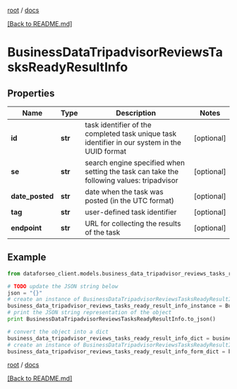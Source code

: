 [root](./../ "root") / [docs](./ "docs")

[[Back to README.md]](./../README.md "[Back to README.md]")

# BusinessDataTripadvisorReviewsTasksReadyResultInfo

## Properties

Name | Type | Description | Notes
------------ | ------------- | ------------- | -------------
**id** | **str** | task identifier of the completed task unique task identifier in our system in the UUID format | [optional]
**se** | **str** | search engine specified when setting the task can take the following values: tripadvisor | [optional]
**date_posted** | **str** | date when the task was posted (in the UTC format) | [optional]
**tag** | **str** | user-defined task identifier | [optional]
**endpoint** | **str** | URL for collecting the results of the task | [optional]

## Example

```python
from dataforseo_client.models.business_data_tripadvisor_reviews_tasks_ready_result_info import BusinessDataTripadvisorReviewsTasksReadyResultInfo

# TODO update the JSON string below
json = "{}"
# create an instance of BusinessDataTripadvisorReviewsTasksReadyResultInfo from a JSON string
business_data_tripadvisor_reviews_tasks_ready_result_info_instance = BusinessDataTripadvisorReviewsTasksReadyResultInfo.from_json(json)
# print the JSON string representation of the object
print BusinessDataTripadvisorReviewsTasksReadyResultInfo.to_json()

# convert the object into a dict
business_data_tripadvisor_reviews_tasks_ready_result_info_dict = business_data_tripadvisor_reviews_tasks_ready_result_info_instance.to_dict()
# create an instance of BusinessDataTripadvisorReviewsTasksReadyResultInfo from a dict
business_data_tripadvisor_reviews_tasks_ready_result_info_form_dict = business_data_tripadvisor_reviews_tasks_ready_result_info.from_dict(business_data_tripadvisor_reviews_tasks_ready_result_info_dict)
```

  

[root](./../ "root") / [docs](./ "docs")

[[Back to README.md]](./../README.md "[Back to README.md]")